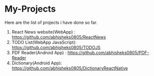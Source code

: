# My-Projects
Here are the list of projects i have done so far.

1. React News website(WebApp) : https://github.com/abhisheks0805/ReactNews
2. TODO List(WebApp JavaScript): https://github.com/abhisheks0805/TODOJS
3. PDF Reader(Android App) : https://github.com/abhisheks0805/PDF-Reader
4. Dictionary(Android App): https://github.com/abhisheks0805/DictionaryReactNative
